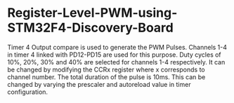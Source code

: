# Register-Level-PWM-using-STM32F4-Discovery-Board
Timer 4 Output compare is used to generate the PWM Pulses. Channels 1-4 in timer 4 linked with PD12-PD15 are used for this purpose.
Duty cycles of 10%, 20%, 30% and 40% are selected for channels 1-4 respectively. It can be changed by modifying the CCRx register where x corresponds to channel number.
The total duration of the pulse is 10ms. This can be changed by varying the prescaler and autoreload value in timer configuration.
